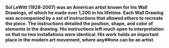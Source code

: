 #### Sol LeWitt (1928-2007) was an American artist known for his Wall Drawings, of which he made over 1,200 in his lifetime. Each Wall Drawing was accompanied by a set of instructions that allowed others to recreate the piece. The instructions detailed the position, shape, and color of elements in the drawing. His instructions left much open to interpretation so that no two installations were identical. His work holds an important place in the modern art movement, where any##one can be an artist.
